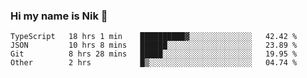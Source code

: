 ### Hi my name is Nik 👋

<!--
**NikDoe/NikDoe** is a ✨ _special_ ✨ repository because its `README.md` (this file) appears on your GitHub profile.

Here are some ideas to get you started:

- 🔭 I’m currently working on ...
- 🌱 I’m currently learning ...
- 👯 I’m looking to collaborate on ...
- 🤔 I’m looking for help with ...
- 💬 Ask me about ...
- 📫 How to reach me: ...
- 😄 Pronouns: ...
- ⚡ Fun fact: ...
-->

<!--START_SECTION:waka-->

```text
TypeScript   18 hrs 1 min    ██████████▓░░░░░░░░░░░░░░   42.42 %
JSON         10 hrs 8 mins   ██████░░░░░░░░░░░░░░░░░░░   23.89 %
Git          8 hrs 28 mins   █████░░░░░░░░░░░░░░░░░░░░   19.95 %
Other        2 hrs           █▒░░░░░░░░░░░░░░░░░░░░░░░   04.74 %
```

<!--END_SECTION:waka-->
